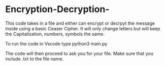 # Encryption-Decryption-

This code takes in a file and either can encrypt or decrpyt the message inside using a basic Ceaser Cipher. It will only change letters but will keep the Capitalization, numbers, symbols the same. 

To run the code in Vscode type
python3 main.py

The code will then proceed to ask you for your file. Make sure that you include .txt to the file name. 

